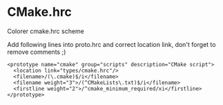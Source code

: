 # CMake.hrc
Colorer cmake.hrc scheme

Add following lines into proto.hrc and correct location link, don't forget to remove comments ;)

```
<prototype name="cmake" group="scripts" description="CMake script">
  <location link="types/cmake.hrc"/>
  <filename>/(\.cmake)$/i</filename>
  <filename weight="3">/(^CMakeLists\.txt)$/i</filename>
  <firstline weight="2">/^cmake_minimum_required/xi</firstline>
</prototype>
```
